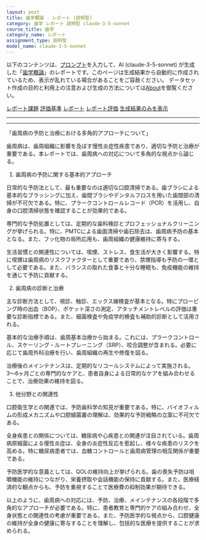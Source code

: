 ```yaml
---
layout: post
title: 歯学概論 - レポート (説明型)
category: 歯学 レポート 説明型 claude-3-5-sonnet
course_title: 歯学
category_name: レポート
assignment_type: 説明型
model_name: claude-3-5-sonnet
---
```


以下のコンテンツは、[プロンプト](http://127.0.0.1:8000/generated/歯学/claude-3-5-sonnet/prompt_レポート-説明型.md)を入力して、AI (claude-3-5-sonnet) が生成した「[歯学概論](/contents/歯学/)」のレポートです。このページは生成結果から自動的に作成されているため、表示が乱れている場合があることをご容赦ください。
データセット作成の目的と利用上の注意および生成の方法については[About](/About)を御覧ください。

[レポート課題](../レポート課題-説明型)
[評価基準](../評価基準-説明型)
[レポート](../レポート-説明型)
[レポート評価](../レポート評価-説明型)
[生成結果のみを表示](http://127.0.0.1:8000/generated/歯学/claude-3-5-sonnet/レポート-説明型.md)
  

***
***
  
「歯周病の予防と治療における多角的アプローチについて」

歯周病は、歯周組織に影響を及ぼす慢性炎症性疾患であり、適切な予防と治療が重要である。本レポートでは、歯周病への対応について多角的な視点から論じる。

1. 歯周病の予防に関する基本的アプローチ

日常的な予防法として、最も重要なのは適切な口腔清掃である。歯ブラシによる基本的なブラッシングに加え、歯間ブラシやデンタルフロスを用いた歯間部の清掃が不可欠である。特に、プラークコントロールレコード（PCR）を活用し、自身の口腔清掃状態を確認することが効果的である。

専門的な予防処置としては、定期的な歯科検診とプロフェッショナルクリーニングが挙げられる。特に、PMTCによる歯面清掃や歯石除去は、歯周病予防の基本となる。また、フッ化物の局所応用も、歯周組織の健康維持に寄与する。

生活習慣との関連性については、喫煙、ストレス、食生活が大きく影響する。特に喫煙は歯周病のリスクファクターとして重要であり、禁煙指導も予防の一環として必要である。また、バランスの取れた食事と十分な睡眠も、免疫機能の維持を通じて予防に貢献する。

2. 歯周病の診断と治療

主な診断方法として、視診、触診、エックス線検査が基本となる。特にプロービング時の出血（BOP）、ポケット深さの測定、アタッチメントレベルの評価は重要な診断指標である。また、細菌検査や免疫学的検査も補助的診断として活用される。

基本的な治療手順は、歯周基本治療から始まる。これには、プラークコントロール、スケーリング・ルートプレーニング（SRP）、咬合調整が含まれる。必要に応じて歯周外科治療を行い、歯周組織の再生や修復を図る。

治療後のメインテナンスは、定期的なリコールシステムによって実施される。3〜6ヶ月ごとの専門的なケアと、患者自身による日常的なケアを組み合わせることで、治療効果の維持を図る。

3. 他分野との関連性

口腔衛生学との関連では、予防歯科学の知見が重要である。特に、バイオフィルムの形成メカニズムや口腔細菌叢の理解は、効果的な予防戦略の立案に不可欠である。

全身疾患との関係については、糖尿病や心疾患との関連が注目されている。歯周病原細菌による慢性炎症は、全身の炎症性反応を惹起し、様々な疾患のリスクを高める。特に糖尿病患者では、血糖コントロールと歯周病管理の相互関係が重要である。

予防医学的な意義としては、QOLの維持向上が挙げられる。歯の喪失予防は咀嚼機能の維持につながり、栄養摂取や会話機能の保持に貢献する。また、医療経済的な観点からも、予防を重視することで医療費の抑制効果が期待できる。

以上のように、歯周病への対応には、予防、治療、メインテナンスの各段階で多角的なアプローチが必要である。特に、患者教育と専門的ケアの組み合わせ、全身状態との関連性の考慮が重要である。また、予防医学的な視点から、口腔健康の維持が全身の健康に寄与することを理解し、包括的な医療を提供することが求められる。

